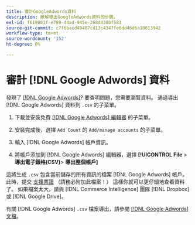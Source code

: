 ```yaml
---
title: 審計GoogleAdwords資料
description: 瞭解導出GoogleAdwords資料的步驟。
exl-id: f619801f-e789-44ad-945e-268d430bf583
source-git-commit: c7f6bacd49487cd13c4347fe6dd46d6a10613942
workflow-type: tm+mt
source-wordcount: '152'
ht-degree: 0%

---
```


# 審計 [!DNL Google Adwords] 資料

發現了 [[!DNL Google Adwords]](../integrations/google-adwords.md)? 要查明問題，您需要瀏覽資料。 通過導出 [!DNL Google Adwords] 資料到 `.csv` 的子菜單。

1. 下載並安裝免費 [[!DNL Google Adwords] 編輯器](https://ads.google.com/home/tools/ads-editor/) 的子菜單。

1. 安裝完成後，選擇 `Add Count` 的 `Add/manage accounts` 的子菜單。

1. 輸入 [!DNL Google Adwords] 帳戶資訊。

1. 將帳戶添加到 [!DNL Google Adwords] 編輯器，選擇 **[!UICONTROL File** > **&#x200B;導出電子錶格(CSV)**> **導出整個帳戶]**

這將生成 `.csv` 包含當前儲存的所有資訊的檔案 [!DNL Google Adwords] 帳戶。 此時，提交 [支援票證](https://experienceleague.adobe.com/docs/commerce-knowledge-base/kb/troubleshooting/miscellaneous/mbi-service-policies.html) （請務必附加此檔案！） 這樣你就可以更仔細地查看資料了。 如果檔案太大，請與 [!DNL Commerce Intelligence] 團隊 [!DNL Dropbox] 或 [!DNL Google Drive]。

有關 [!DNL Google Adwords] `.csv` 檔案導出，請參閱 [[!DNL Google Adwords] 文檔](https://support.google.com/google-ads/editor/answer/38657?hl=en)。
